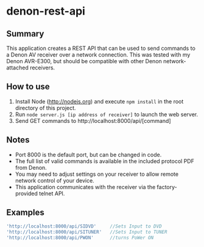 # denon-rest-api

## Summary
This application creates a REST API that can be used to send commands to a Denon AV receiver over
a network connection. This was tested with my Denon AVR-E300, but should be compatible with other
Denon network-attached receivers.

## How to use
1) Install Node (http://nodejs.org) and execute `npm install` in the root directory of this project.
2) Run `node server.js [ip address of receiver]` to launch the web server. 
3) Send GET commands to http://localhost:8000/api/[command]

## Notes
- Port 8000 is the default port, but can be changed in code. 
- The full list of valid commands is available in the included protocol PDF from Denon.
- You may need to adjust settings on your receiver to allow remote network control of your device.
- This application communicates with the receiver via the factory-provided telnet API.

## Examples
``` Javascript
'http://localhost:8000/api/SIDVD'     //Sets Input to DVD   
'http://localhost:8000/api/SITUNER'   //Sets Input to TUNER   
'http://localhost:8000/api/PWON'      //turns PoWer ON   
```